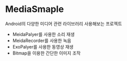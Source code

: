 # MediaSmaple
Android의 다양한 미디어 관련 라이브러리 사용해보는 프로젝트

* MeidaPalyer를 사용한 소리 재생
* MeidaRecorder를 사용한 녹음
* ExoPalyer를 사용한 동영상 재생
* Bitmap을 이용한 간단한 이미지 조작 
